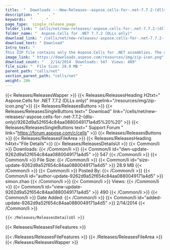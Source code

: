 ```yaml
---
title:  "  Downloads ---New-Releases--aspose.cells-for-.net-7.7.2-(dlls-only) . " 
description:  "    . " 
keywords:  "    . " 
page_type:  single_release_page
folder_link: " cells/net/new-releases/-aspose.cells-for-.net-7.7.2-(dlls-only)/"
folder_name: "  Aspose.Cells for .NET 7.7.2 (DLLs only)"
download_link: " /cells/net/new-releases/-aspose.cells-for-.net-7.7.2-(dlls-only)/9262d9a52f654c84aa0880049171a4d5"
download_text: " Download"
Intro_text: " 
This ZIP file contains only the Aspose.Cells for .NET assemblies. The assembli..."
image_link: " https://downloads.aspose.com/resources/img/zip-icon.png"
download_count: "   2/14/2014  Downloads: 547  Views: 489"
file_size: "  File Size: 28.9 MB "
parent_path: "cells/net"
section_parent_path: "cells/net"
weight: 206 
---
```


{{< Releases/ReleasesWapper >}}
  {{< Releases/ReleasesHeading H2txt="  Aspose.Cells for .NET 7.7.2 (DLLs only)" imagelink="/resources/img/zip-icon.png">}}
  {{< Releases/ReleasesButtons >}}
    {{< Releases/ReleasesSingleButtons text=" Download" link="/cells/net/new-releases/-aspose.cells-for-.net-7.7.2-(dlls-only)/9262d9a52f654c84aa0880049171a4d5%20%20" >}}
    {{< Releases/ReleasesSingleButtons text=" Support Forum " link="https://forum.aspose.com/c/cells" >}}
  {{< Releases/ReleasesButtons >}}
  {{< Releases/ReleasesFileArea >}}
    {{< Releases/ReleasesHeading h4txt="File Details">}}
    {{< Releases/ReleasesDetailsUl >}}
            {{< Common/li  >}} Downloads: {{< /Common/li >}} 
      {{< Common/li id="dwn-update-9262d9a52f654c84aa0880049171a4d5" >}} 547 {{< /Common/li >}} 
      {{< Common/li  >}} File Size: {{< /Common/li >}} 
      {{< Common/li id="size-update-9262d9a52f654c84aa0880049171a4d5" >}} 28.9 MB {{< /Common/li >}} 
      {{< Common/li  >}} Posted By: {{< /Common/li >}} 
      {{< Common/li id="author-update-9262d9a52f654c84aa0880049171a4d5" >}} simon.zhao {{< /Common/li >}} 
      {{< Common/li  >}} Views: {{< /Common/li >}} 
      {{< Common/li id="view-update-9262d9a52f654c84aa0880049171a4d5" >}} 490 {{< /Common/li >}} 
      {{< Common/li  >}} Date Added: {{< /Common/li >}} 
      {{< Common/li id="added-update-9262d9a52f654c84aa0880049171a4d5" >}} 2/14/2014 {{< /Common/li >}} 

    {{< /Releases/ReleasesDetailsUl >}}

  {{< Releases/ReleasesFileFeatures >}}
      
  {{< /Releases/ReleasesFileFeatures >}}
 {{< /Releases/ReleasesFileArea >}}
{{< /Releases/ReleasesWapper >}}


